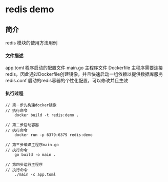 # redis demo

## 简介
redis 模块的使用方法用例

#### 文件描述
app.toml 程序启动的配置文件
main.go  主程序文件
Dockerfile 主程序需要连接redis，因此通过Dockerfile创建镜像，并且快速启动一组依赖以提供数据库服务
redis.conf 启动的redis容器的个性化配置，可以修改并且生效

#### 执行过程
```
// 第一步先构建docker镜像
// 执行命令
    docker build -t redis:demo .

// 第二步启动容器
// 执行命令
    docker run -p 6379:6379 redis:demo

// 第三步编译主程序main.go
// 执行命令
    go build -o main .

// 第四步运行主程序
// 执行命令
    ./main -c app.toml
```